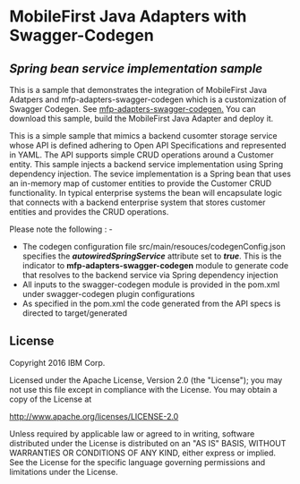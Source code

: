 # MobileFirst Java Adapters with Swagger-Codegen 
## _Spring bean service implementation sample_
This is a sample that demonstrates the integration of MobileFirst Java Adatpers and mfp-adapters-swagger-codegen 
which is a customization of Swagger Codegen.   See [mfp-adapters-swagger-codegen.](https://github.com/mfpdev/mfp-advanced-adapters-samples/tree/development/mfp-adapters-swagger-codegen)
You can download this sample, build the MobileFirst Java Adapter and deploy it.

This is a simple sample that mimics a backend cusomter storage service whose API is defined adhering to Open API 
Specifications and represented in YAML.  The API supports simple CRUD operations around a Customer entity.  This 
sample injects a backend service implementation using Spring dependency injection.  The sevice implementation is a
Spring bean that uses an in-memory map of customer entities to provide the Customer CRUD functionality.  In typical 
enterprise systems the bean will encapsulate logic that connects with a backend enterprise system that stores 
customer entities and provides the CRUD operations.

Please note the following : -
* The codegen configuration file src/main/resouces/codegenConfig.json specifies the **_autowiredSpringService_** 
attribute set to **_true_**.  This is the indicator to **mfp-adapters-swagger-codegen** module to generate code that 
resolves to the backend service via Spring dependency injection
* All inputs to the swagger-codegen module is provided in the pom.xml under swagger-codegen plugin configurations
* As specified in the pom.xml the code generated from the API specs is directed to target/generated

## License
Copyright 2016 IBM Corp.

Licensed under the Apache License, Version 2.0 (the "License");
you may not use this file except in compliance with the License.
You may obtain a copy of the License at

http://www.apache.org/licenses/LICENSE-2.0

Unless required by applicable law or agreed to in writing, software
distributed under the License is distributed on an "AS IS" BASIS,
WITHOUT WARRANTIES OR CONDITIONS OF ANY KIND, either express or implied.
See the License for the specific language governing permissions and
limitations under the License.

